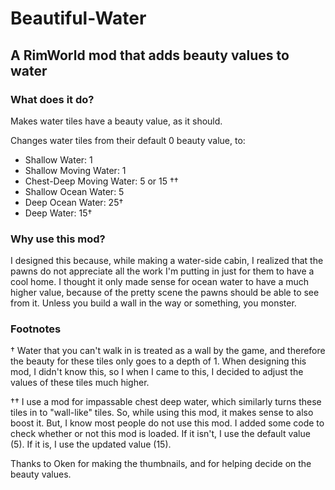 # Beautiful-Water
## **A RimWorld mod that adds beauty values to water**

### **What does it do?**
Makes water tiles have a beauty value, as it should.

Changes water tiles from their default 0 beauty value, to:

* Shallow Water: 1
* Shallow Moving Water: 1
* Chest-Deep Moving Water: 5 or 15 ††
* Shallow Ocean Water: 5
* Deep Ocean Water: 25†
* Deep Water: 15†

### **Why use this mod?**
I designed this because, while making a water-side cabin, I realized that the pawns do not appreciate all the work I'm putting in just for them to have a cool home.
I thought it only made sense for ocean water to have a much higher value, because of the pretty scene the pawns should be able to see from it. Unless you build a wall in the way or something, you monster.


### Footnotes
†
Water that you can't walk in is treated as a wall by the game, and therefore the beauty for these tiles only goes to a depth of 1. When designing this mod, I didn't know this, so I when I came to this, I decided to adjust the values of these tiles much higher.

††
I use a mod for impassable chest deep water, which similarly turns these tiles in to "wall-like" tiles. So, while using this mod, it makes sense to also boost it. But, I know most people do not use this mod.
I added some code to check whether or not this mod is loaded. If it isn't, I use the default value (5). If it is, I use the updated value (15).

Thanks to Oken for making the thumbnails, and for helping decide on the beauty values.
